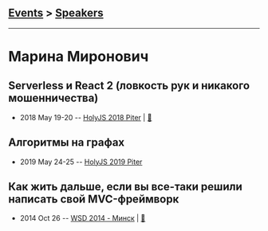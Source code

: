 ## [Events](../README.md) > [Speakers](../speakers.md)
---

# Марина Миронович

## Serverless и React 2 (ловкость рук и никакого мошенничества)
- 2018 May 19-20 -- [HolyJS 2018 Piter](https://youtu.be/wJcXVjemrEY)  | [:notebook:](https://downloads.ctfassets.net/nn534z2fqr9f/2prL4EWA8ww2uWG26E2K22/417da3e92118c2fad465cbc75791b0ff/Marina_Miranovich_Serverless____React_2__________________________________________________________________________.pdf)  
## Алгоритмы на графах
- 2019 May 24-25 -- [HolyJS 2019 Piter](https://youtu.be/Q61wpfFnYYo)    
## Как жить дальше, если вы все-таки решили написать свой MVC-фреймворк
- 2014 Oct 26 -- [WSD 2014 - Минск](http://youtu.be/jyUr2Wrw-y0)  | [:notebook:](https://wsd.events/2014/10/26/pres/mvc-framework/)  
